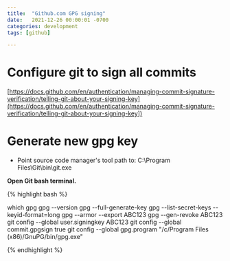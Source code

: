 ```yaml
---
title:  "Github.com GPG signing"
date:   2021-12-26 00:00:01 -0700
categories: development
tags: [github]

---
```

# Configure git to sign all commits

[https://docs.github.com/en/authentication/managing-commit-signature-verification/telling-git-about-your-signing-key](https://docs.github.com/en/authentication/managing-commit-signature-verification/telling-git-about-your-signing-key])

# Generate new gpg key

- Point source code manager's tool path to: C:\Program Files\Git\bin\git.exe

**Open Git bash terminal.**

{% highlight bash %}

which gpg
gpg --version
gpg --full-generate-key
gpg --list-secret-keys --keyid-format=long
gpg --armor --export ABC123
gpg --gen-revoke ABC123
git config --global user.signingkey ABC123
git config --global commit.gpgsign true
git config --global gpg.program "/c/Program Files (x86)/GnuPG/bin/gpg.exe"

{% endhighlight %}